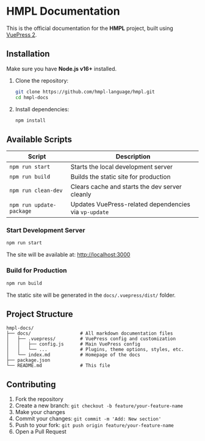# HMPL Documentation

This is the official documentation for the **HMPL** project, built using [VuePress 2](https://v2.vuepress.vuejs.org/).

## Installation

Make sure you have **Node.js v16+** installed.

1. Clone the repository:
   ```bash
   git clone https://github.com/hmpl-language/hmpl.git
   cd hmpl-docs
   ```

2. Install dependencies:
   ```bash
   npm install
   ```

## Available Scripts

| Script                  | Description                                       |
|------------------------|---------------------------------------------------|
| `npm run start`        | Starts the local development server               |
| `npm run build`        | Builds the static site for production             |
| `npm run clean-dev`    | Clears cache and starts the dev server cleanly    |
| `npm run update-package` | Updates VuePress-related dependencies via `vp-update` |

### Start Development Server

```bash
npm run start
```

The site will be available at: [http://localhost:3000](http://localhost:3000)

### Build for Production

```bash
npm run build
```

The static site will be generated in the `docs/.vuepress/dist/` folder.

## Project Structure

```
hmpl-docs/
├── docs/                  # All markdown documentation files
│   ├── .vuepress/         # VuePress config and customization
│   │   ├── config.js      # Main VuePress config
│   │   └── ...            # Plugins, theme options, styles, etc.
│   └── index.md           # Homepage of the docs
├── package.json
└── README.md              # This file
```

## Contributing

1. Fork the repository
2. Create a new branch: `git checkout -b feature/your-feature-name`
3. Make your changes
4. Commit your changes: `git commit -m 'Add: New section'`
5. Push to your fork: `git push origin feature/your-feature-name`
6. Open a Pull Request